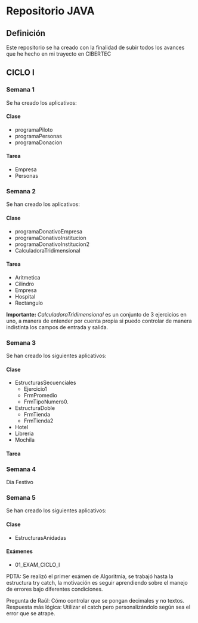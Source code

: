 # Repositorio JAVA

## Definición
Este repositorio se ha creado con la finalidad de subir todos los avances que he hecho en mi trayecto en CIBERTEC

## CICLO I
### Semana 1
Se ha creado los aplicativos:

#### Clase
* programaPiloto
* programaPersonas
* programaDonacion

#### Tarea
* Empresa
* Personas

### Semana 2
Se han creado los aplicativos:

#### Clase
* programaDonativoEmpresa
* programaDonativoInstitucion
* programaDonativoInstitucion2
* CalculadoraTridimensional

#### Tarea
* Aritmetica
* Cilindro
* Empresa
* Hospital
* Rectangulo

**Importante:** *CalculadoraTridimensional* es un conjunto de 3 ejercicios en uno, a manera de entender por cuenta propia si puedo controlar de manera indistinta los campos de entrada y salida.

### Semana 3
Se han creado los siguientes aplicativos:
#### Clase
* EstructurasSecuenciales
  * Ejercicio1
  * FrmPromedio
  * FrmTipoNumero0.
* EstructuraDoble
  * FrmTienda
  * FrmTienda2
* Hotel
* Libreria
* Mochila

#### Tarea

### Semana 4
Dia Festivo


### Semana 5
Se han creado los siguientes aplicativos:
#### Clase
* EstructurasAnidadas

#### Exámenes
* 01_EXAM_CICLO_I

PDTA: Se realizó el primer exámen de Algoritmia, se trabajó hasta la estructura try catch, la motivación es seguir aprendiendo sobre el manejo de errores bajo diferentes condiciones.

Pregunta de Raúl: Cómo controlar que se pongan decimales y no textos.
Respuesta más lógica: Utilizar el catch pero personalizándolo según sea el error que se atrape.